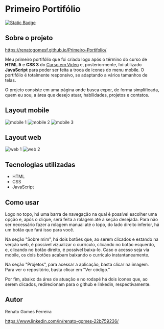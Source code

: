 # Primeiro Portifólio
[![Static Badge](https://img.shields.io/badge/Licen%C3%A7a-MIT-green)](https://github.com/renatogomesf/Portifolio/blob/main/LICENSE)

## Sobre o projeto

https://renatogomesf.github.io/Primeiro-Portifolio/

Meu primeiro portifólio que foi criado logo após o término do curso de **HTML 5** e **CSS 3** do [Curso em Video](https://www.cursoemvideo.com/) e, posteriormente, foi utilizado **JavaScript** para poder ser feita a troca de icones do menu mobile. O portifólio é totalmente responsivo, se adaptando a vários tamanhos de telas.

O projeto consiste em uma página onde busca expor, de forma simplificada, quem eu sou, a área que desejo atuar, habilidades, projetos e contatos.

## Layout mobile

![mobile 1](https://raw.githubusercontent.com/renatogomesf/imagens-projetos/main/imagens/primeiro%20portif%C3%B3lio/mobile-1.png) ![mobile 2](https://raw.githubusercontent.com/renatogomesf/imagens-projetos/main/imagens/primeiro%20portif%C3%B3lio/mobile-2.png) ![mobile 3](https://raw.githubusercontent.com/renatogomesf/imagens-projetos/main/imagens/primeiro%20portif%C3%B3lio/mobile-3.png)

## Layout web

![web 1](https://raw.githubusercontent.com/renatogomesf/imagens-projetos/main/imagens/primeiro%20portif%C3%B3lio/web-1.png) ![web 2](https://raw.githubusercontent.com/renatogomesf/imagens-projetos/main/imagens/primeiro%20portif%C3%B3lio/web-2.png)

## Tecnologias utilizadas

* HTML
* CSS
* JavaScript

## Como usar

Logo no topo, há uma barra de navegação na qual é possível escolher uma opção e, após o clique, será feita a rolagem até a seção desejada. Para não ser necessário fazer a rolagem manual até o topo, do lado direito inferior, há um botão que fará isso para você. 

Na seção "Sobre mim", há dois botões que, ao serem clicados e estando na verção web, é possível vizualizar o currículo, clicando no botão esquerdo, e, clicando no botão direito, é possível baixa-lo. Caso o acesso seja via mobile, os dois botões acabam baixando o currículo instantaneamente.

Na seção "Projetos", para acessar a aplicação, basta clicar na imagem. Para ver o repositório, basta clicar em "Ver código."

Por fim, abaixo da área de atuação e no rodapé há dois ícones que, ao serem clicados, redirecionam para o github e linkedin, respectivamente.

## Autor

Renato Gomes Ferreira

https://www.linkedin.com/in/renato-gomes-22b759236/
